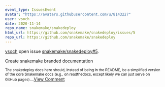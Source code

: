 ```yaml
---
event_type: IssuesEvent
avatar: "https://avatars.githubusercontent.com/u/814322?"
user: vsoch
date: 2020-11-14
repo_name: snakemake/snakedeploy
html_url: https://github.com/snakemake/snakedeploy/issues/5
repo_url: https://github.com/snakemake/snakedeploy
---
```


<a href='https://github.com/vsoch' target='_blank'>vsoch</a> open issue <a href='https://github.com/snakemake/snakedeploy/issues/5' target='_blank'>snakemake/snakedeploy#5</a>.

<p>Create snakemake branded documentation</p><small>The snakedeploy docs here should, instead of being in the README, be a simplified version of the core Snakemake docs (e.g., on readthedocs, except likely we can just serve on GitHub pages)....</small><a href='https://github.com/snakemake/snakedeploy/issues/5' target='_blank'>View Comment</a>